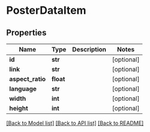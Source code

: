 # PosterDataItem

## Properties
Name | Type | Description | Notes
------------ | ------------- | ------------- | -------------
**id** | **str** |  | [optional] 
**link** | **str** |  | [optional] 
**aspect_ratio** | **float** |  | [optional] 
**language** | **str** |  | [optional] 
**width** | **int** |  | [optional] 
**height** | **int** |  | [optional] 

[[Back to Model list]](../README.md#documentation-for-models) [[Back to API list]](../README.md#documentation-for-api-endpoints) [[Back to README]](../README.md)

